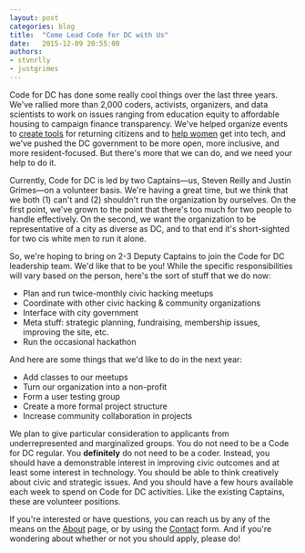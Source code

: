 ```yaml
---
layout: post
categories: blog
title:  "Come Lead Code for DC with Us"
date:   2015-12-09 20:55:00
authors:
- stvnrlly
- justgrimes
---
```

Code for DC has done some really cool things over the last three years. We've rallied more than 2,000 coders, activists, organizers, and data scientists to work on issues ranging from education equity to affordable housing to campaign finance transparency. We've helped organize events to [create tools](http://rebuildingreentry.com/) for returning citizens and to [help women](http://techladyhackathon.org/) get into tech, and we've pushed the DC government to be more open, more inclusive, and more resident-focused. But there's more that we can do, and we need your help to do it.

Currently, Code for DC is led by two Captains—us, Steven Reilly and Justin Grimes—on a volunteer basis. We're having a great time, but we think that we both (1) can't and (2) shouldn't run the organization by ourselves. On the first point, we've grown to the point that there's too much for two people to handle effectively. On the second, we want the organization to be representative of a city as diverse as DC, and to that end it's short-sighted for two cis white men to run it alone.

So, we're hoping to bring on 2-3 Deputy Captains to join the Code for DC leadership team. We'd like that to be you! While the specific responsibilities will vary based on the person, here's the sort of stuff that we do now:

- Plan and run twice-monthly civic hacking meetups
- Coordinate with other civic hacking & community organizations
- Interface with city government
- Meta stuff: strategic planning, fundraising, membership issues, improving the site, etc.
- Run the occasional hackathon

And here are some things that we'd like to do in the next year:

- Add classes to our meetups
- Turn our organization into a non-profit
- Form a user testing group
- Create a more formal project structure
- Increase community collaboration in projects

We plan to give particular consideration to applicants from underrepresented and marginalized groups. You do not need to be a Code for DC regular. You **definitely** do not need to be a coder. Instead, you should have a demonstrable interest in improving civic outcomes and at least some interest in technology. You should be able to think creatively about civic and strategic issues. And you should have a few hours available each week to spend on Code for DC activities. Like the existing Captains, these are volunteer positions.

If you're interested or have questions, you can reach us by any of the means on the [About](/about.html) page, or by using the [Contact](/contact.html) form. And if you're wondering about whether or not you should apply, please do!